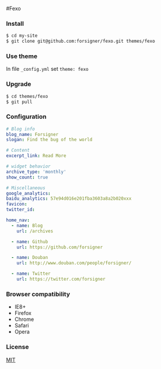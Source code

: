 #Fexo


### Install

```bash
$ cd my-site
$ git clone git@github.com:forsigner/fexo.git themes/fexo
```

### Use theme

In file `_config.yml` set `theme: fexo`

### Upgrade

```bash
$ cd themes/fexo
$ git pull
```

### Configuration

```yml
# Blog info
blog_name: Forsigner
slogan: Find the bug of the world

# Content
excerpt_link: Read More

# widget behavior
archive_type: 'monthly'
show_count: true

# Miscellaneous
google_analytics:
baidu_analytics: 57e94d016e201fba3603a8a2b020xxx
favicon:
twitter_id:

home_nav:
  - name: Blog
    url: /archives

  - name: Github
    url: https://github.com/forsigner

  - name: Douban
    url: http://www.douban.com/people/forsigner/

  - name: Twitter
    url: https://twitter.com/forsigner
```

### Browser compatibility

- IE8+
- Firefox
- Chrome
- Safari
- Opera


### License

  [MIT](LICENSE)
